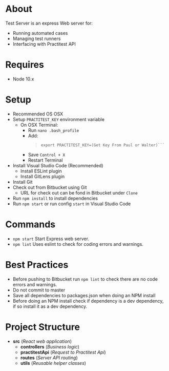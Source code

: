 # About
Test Server is an express Web server for:
* Running automated cases
* Managing test runners
* Interfacing with Practitest API

# Requires  
* Node 10.x

# Setup 
* Recommended OS OSX
* Setup `PRACTITEST_KEY` environment variable 
    * On OSX Terminal:
        * Run `nano .bash_profile` 
        * Add: 
            > ```#Practitest
            > export PRACTITEST_KEY=(Get Key From Paul or Walter)```
        * Save `Control + X`
        * Restart Terminal
* Install Visual Studio Code (Recommended)
    * Install ESLint plugin 
    * Install GitLens plugin
* Install Git
* Check out from Bitbucket using Git 
    * URL for check out can be fond in Bitbucket under `Clone` 
* Run `npm install` to install dependencies
* Run `npm start` or run config `start` in Visual Studio Code


# Commands 
* `npm start` Start Express web server.  
* `npm lint` Uses eslint to check for coding errors and warnings. 

# Best Practices
* Before pushing to Bitbucket run `npm lint` to check there are no code errors and warnings. 
* Do not commit to master
* Save all dependencies to packages.json when doing an NPM install
* Before doing an NPM install check if dependency is a dev dependency, if so install it as a dev dependency. 

# Project Structure  

* **src** (*React web application*)
    * **controllers** (*Business logic*)
    * **practitestApi** (*Request to Practitest Api*)
    * **routes** (*Server API routing*)
    * **utils** (*Reusable helper classes*)


